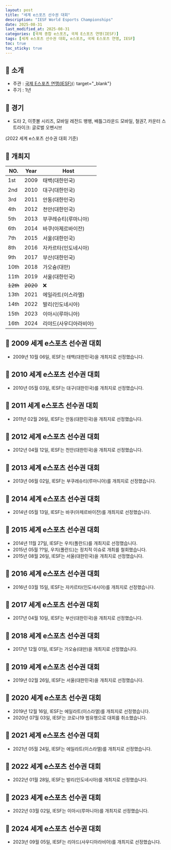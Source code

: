 ```yaml
---
layout: post
title: "세계 e스포츠 선수권 대회"
description: "IESF World Esports Championships"
date: 2025-08-31
last_modified_at: 2025-08-31
categories: [국제 종합 e스포츠, 국제 E스포츠 연맹(IESF)]
tags: [세계 e스포츠 선수권 대회, e스포츠, 국제 E스포츠 연맹, IESF]
toc: true
toc_sticky: true
---
```

## 📜 소개
* 주관 : [국제 E스포츠 연맹(IESF)](https://iesf.org/){: target="_blank"}
* 주기 : 1년

## 📜 경기
* 도타 2, 이풋볼 시리즈, 모바일 레전드 뱅뱅, 배틀그라운드 모바일, 철권7, 카운터 스트라이크: 글로벌 오펜시브

(2022 세계 e스포츠 선수권 대회 기준)

## 📜 개최지

<html>
    <head>
        <meta charset="UTF-8">
    </head>
    <body>
        <table>
            <thead>
                <tr class="header-row">
                    <th class="col-no">NO.</th>
                    <th class="col-year">Year</th>
                    <th class="col-host">Host</th>
                </tr>
            </thead>
            <tbody>
                <tr class="korea-host-bg">
                    <td><span class="korea-host">1st</span></td>
                    <td><span class="korea-host">2009</span></td>
                    <td><span class="korea-host">태백(대한민국)</span></td>
                </tr>
                <tr class="korea-host-bg">
                    <td><span class="korea-host">2nd</span></td>
                    <td><span class="korea-host">2010</span></td>
                    <td><span class="korea-host">대구(대한민국)</span></td>
                </tr>
                <tr class="korea-host-bg">
                    <td><span class="korea-host">3rd</span></td>
                    <td><span class="korea-host">2011</span></td>
                    <td><span class="korea-host">안동(대한민국)</span></td>
                </tr>
                <tr class="korea-host-bg">
                    <td><span class="korea-host">4th</span></td>
                    <td><span class="korea-host">2012</span></td>
                    <td><span class="korea-host">천안(대한민국)</span></td>
                </tr>
                <tr>
                    <td>5th</td>
                    <td>2013</td>
                    <td>부쿠레슈티(루마니아)</td>
                </tr>
                <tr>
                    <td>6th</td>
                    <td>2014</td>
                    <td>바쿠(아제르바이잔)</td>
                </tr>
                <tr class="korea-host-bg">
                    <td><span class="korea-host">7th</span></td>
                    <td><span class="korea-host">2015</span></td>
                    <td><span class="korea-host">서울(대한민국)</span></td>
                </tr>
                <tr>
                    <td>8th</td>
                    <td>2016</td>
                    <td>자카르타(인도네시아)</td>
                </tr>
                <tr class="korea-host-bg">
                    <td><span class="korea-host">9th</span></td>
                    <td><span class="korea-host">2017</span></td>
                    <td><span class="korea-host">부산(대한민국)</span></td>
                </tr>
                <tr>
                    <td>10th</td>
                    <td>2018</td>
                    <td>가오슝(대만)</td>
                </tr>
                <tr class="korea-host-bg">
                    <td><span class="korea-host">11th</span></td>
                    <td><span class="korea-host">2019</span></td>
                    <td><span class="korea-host">서울(대한민국)</span></td>
                </tr>
                <tr>
                    <td><del>12th</del></td>
                    <td><del>2020</del></td>
                    <td>❌</td>
                </tr>
                <tr>
                    <td>13th</td>
                    <td>2021</td>
                    <td>에일라트(이스라엘)</td>
                </tr>
                <tr>
                    <td>14th</td>
                    <td>2022</td>
                    <td>발리(인도네시아)</td>
                </tr>
                <tr>
                    <td>15th</td>
                    <td>2023</td>
                    <td>이아시(루마니아)</td>
                </tr>
                <tr>
                    <td>16th</td>
                    <td>2024</td>
                    <td>리야드(사우디아라비아)</td>
                </tr>
            </tbody>
        </table>
    </body>
</html>

## 📜 2009 세계 e스포츠 선수권 대회
* 2009년 10월 06일, IESF는 <span class="korea-host">태백(대한민국)</span>을 개최지로 선정했습니다.

## 📜 2010 세계 e스포츠 선수권 대회
* 2010년 05월 03일, IESF는 <span class="korea-host">대구(대한민국)</span>를 개최지로 선정했습니다.

## 📜 2011 세계 e스포츠 선수권 대회
* 2011년 02월 26일, IESF는 <span class="korea-host">안동(대한민국)</span>을 개최지로 선정했습니다.

## 📜 2012 세계 e스포츠 선수권 대회
* 2012년 04월 12일, IESF는 <span class="korea-host">천안(대한민국)</span>을 개최지로 선정했습니다.

## 📜 2013 세계 e스포츠 선수권 대회
* 2013년 06월 02일, IESF는 <span class="foreign-host">부쿠레슈티(루마니아)</span>를 개최지로 선정했습니다.

## 📜 2014 세계 e스포츠 선수권 대회
* 2014년 05월 13일, IESF는 <span class="foreign-host">바쿠(아제르바이잔)</span>를 개최지로 선정했습니다.

## 📜 2015 세계 e스포츠 선수권 대회
* 2014년 11월 27일, IESF는 우치(폴란드)를 개최지로 선정했습니다.
* 2015년 05월 ??일, 우치(폴란드)는 정치적 이슈로 개최를 철회했습니다.
* 2015년 08월 26일, IESF는 <span class="korea-host">서울(대한민국)</span>을 개최지로 선정했습니다.

## 📜 2016 세계 e스포츠 선수권 대회
* 2016년 03월 15일, IESF는 <span class="foreign-host">자카르타(인도네시아)</span>를 개최지로 선정했습니다.

## 📜 2017 세계 e스포츠 선수권 대회
* 2017년 04월 10일, IESF는 <span class="korea-host">부산(대한민국)</span>을 개최지로 선정했습니다.

## 📜 2018 세계 e스포츠 선수권 대회
* 2017년 12월 01일, IESF는 <span class="foreign-host">가오슝(대만)</span>을 개최지로 선정했습니다.

## 📜 2019 세계 e스포츠 선수권 대회
* 2019년 02월 26일, IESF는 <span class="korea-host">서울(대한민국)</span>을 개최지로 선정했습니다.

## 📜 2020 세계 e스포츠 선수권 대회
* 2019년 12월 16일, IESF는 에일라트(이스라엘)를 개최지로 선정했습니다.
* 2020년 07월 03일, IESF는 코로나19 범유행으로 대회를 취소했습니다.

## 📜 2021 세계 e스포츠 선수권 대회
* 2021년 05월 24일, IESF는 <span class="foreign-host">에일라트(이스라엘)</span>를 개최지로 선정했습니다.

## 📜 2022 세계 e스포츠 선수권 대회
* 2022년 01월 28일, IESF는 <span class="foreign-host">발리(인도네시아)</span>를 개최지로 선정했습니다.

## 📜 2023 세계 e스포츠 선수권 대회
* 2022년 03월 02일, IESF는 <span class="foreign-host">이아시(루마니아)</span>를 개최지로 선정했습니다.

## 📜 2024 세계 e스포츠 선수권 대회
* 2023년 09월 05일, IESF는 <span class="foreign-host">리야드(사우디아라비아)</span>를 개최지로 선정했습니다.
